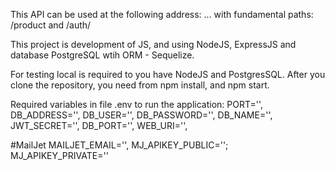 This API can be used at the following address: ...
with fundamental paths: /product and /auth/

This project is development of JS, and using NodeJS, ExpressJS and database PostgreSQL wtih ORM - Sequelize.

For testing local is required to you have NodeJS and PostgresSQL.
After you clone the repository, you need from npm install, and npm start.

Required variables in file .env to run the application: 
PORT='',
DB_ADDRESS='',
DB_USER='',
DB_PASSWORD='',
DB_NAME='',
JWT_SECRET='',
DB_PORT='',
WEB_URI='',

#MailJet
MAILJET_EMAIL='',
MJ_APIKEY_PUBLIC='';
MJ_APIKEY_PRIVATE=''
